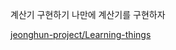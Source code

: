 계산기 구현하기 나만에 계산기를 구현하자

[jeonghun-project/Learning-things](https://github.com/jeonghun-project/Learning-things/tree/main/javascript/calculator)